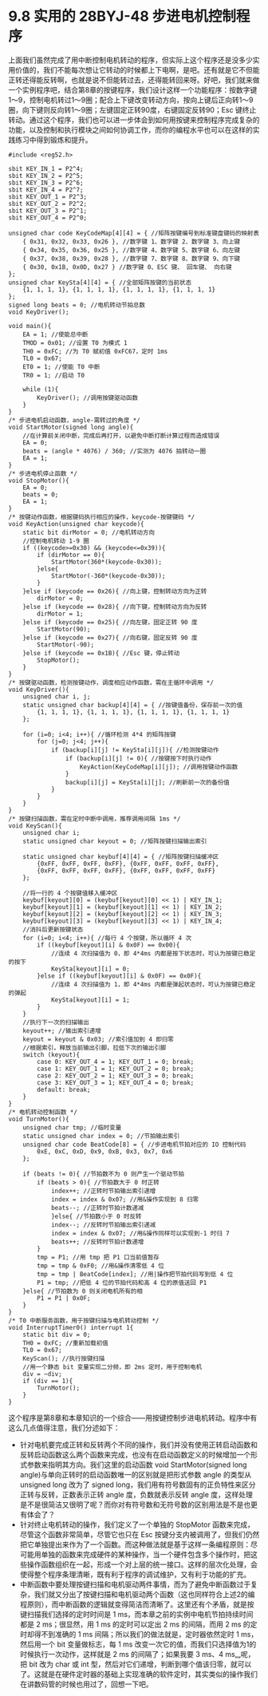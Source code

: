 # 9.8 实用的 28BYJ-48 步进电机控制程序

上面我们虽然完成了用中断控制电机转动的程序，但实际上这个程序还是没多少实用价值的，我们不能每次想让它转动的时候都上下电啊，是吧。还有就是它不但能正转还得能反转啊，也就是说不但能转过去，还得能转回来呀。好吧，我们就来做一个实例程序吧，结合第8章的按键程序，我们设计这样一个功能程序：按数字键1～9，控制电机转过1～9圈；配合上下键改变转动方向，按向上键后正向转1～9圈，向下键则反向转1～9圈；左键固定正转90度，右键固定反转90；Esc 键终止转动。通过这个程序，我们也可以进一步体会到如何用按键来控制程序完成复杂的功能，以及控制和执行模块之间如何协调工作，而你的编程水平也可以在这样的实践练习中得到锻炼和提升。 

```
#include <reg52.h>

sbit KEY_IN_1 = P2^4;
sbit KEY_IN_2 = P2^5;
sbit KEY_IN_3 = P2^6;
sbit KEY_IN_4 = P2^7;
sbit KEY_OUT_1 = P2^3;
sbit KEY_OUT_2 = P2^2;
sbit KEY_OUT_3 = P2^1;
sbit KEY_OUT_4 = P2^0;

unsigned char code KeyCodeMap[4][4] = { //矩阵按键编号到标准键盘键码的映射表
    { 0x31, 0x32, 0x33, 0x26 }, //数字键 1、数字键 2、数字键 3、向上键
    { 0x34, 0x35, 0x36, 0x25 }, //数字键 4、数字键 5、数字键 6、向左键
    { 0x37, 0x38, 0x39, 0x28 }, //数字键 7、数字键 8、数字键 9、向下键
    { 0x30, 0x1B, 0x0D, 0x27 } //数字键 0、ESC 键、 回车键、 向右键
};
unsigned char KeySta[4][4] = { //全部矩阵按键的当前状态
    {1, 1, 1, 1}, {1, 1, 1, 1}, {1, 1, 1, 1}, {1, 1, 1, 1}
};
signed long beats = 0; //电机转动节拍总数
void KeyDriver();

void main(){
    EA = 1; //使能总中断
    TMOD = 0x01; //设置 T0 为模式 1
    TH0 = 0xFC; //为 T0 赋初值 0xFC67，定时 1ms
    TL0 = 0x67;
    ET0 = 1; //使能 T0 中断
    TR0 = 1; //启动 T0
   
    while (1){
        KeyDriver(); //调用按键驱动函数
    }
}
/* 步进电机启动函数，angle-需转过的角度 */
void StartMotor(signed long angle){
    //在计算前关闭中断，完成后再打开，以避免中断打断计算过程而造成错误
    EA = 0;
    beats = (angle * 4076) / 360; //实测为 4076 拍转动一圈
    EA = 1;
}
/* 步进电机停止函数 */
void StopMotor(){
    EA = 0;
    beats = 0;
    EA = 1;
}
/* 按键动作函数，根据键码执行相应的操作，keycode-按键键码 */
void KeyAction(unsigned char keycode){
    static bit dirMotor = 0; //电机转动方向
    //控制电机转动 1-9 圈
    if ((keycode>=0x30) && (keycode<=0x39)){
        if (dirMotor == 0){
            StartMotor(360*(keycode-0x30));
        }else{
            StartMotor(-360*(keycode-0x30));
        }
    }else if (keycode == 0x26){ //向上键，控制转动方向为正转
        dirMotor = 0;
    }else if (keycode == 0x28){ //向下键，控制转动方向为反转
        dirMotor = 1;
    }else if (keycode == 0x25){ //向左键，固定正转 90 度
        StartMotor(90);
    }else if (keycode == 0x27){ //向右键，固定反转 90 度
        StartMotor(-90);
    }else if (keycode == 0x1B){ //Esc 键，停止转动
        StopMotor();
    }
}
/* 按键驱动函数，检测按键动作，调度相应动作函数，需在主循环中调用 */
void KeyDriver(){
    unsigned char i, j;
    static unsigned char backup[4][4] = { //按键值备份，保存前一次的值
        {1, 1, 1, 1}, {1, 1, 1, 1}, {1, 1, 1, 1}, {1, 1, 1, 1}
    };
   
    for (i=0; i<4; i++){ //循环检测 4*4 的矩阵按键
        for (j=0; j<4; j++){
            if (backup[i][j] != KeySta[i][j]){ //检测按键动作
                if (backup[i][j] != 0){ //按键按下时执行动作
                    KeyAction(KeyCodeMap[i][j]); //调用按键动作函数
                }
                backup[i][j] = KeySta[i][j]; //刷新前一次的备份值
            }
        }
    }
}
/* 按键扫描函数，需在定时中断中调用，推荐调用间隔 1ms */
void KeyScan(){
    unsigned char i;
    static unsigned char keyout = 0; //矩阵按键扫描输出索引
   
    static unsigned char keybuf[4][4] = { //矩阵按键扫描缓冲区
        {0xFF, 0xFF, 0xFF, 0xFF}, {0xFF, 0xFF, 0xFF, 0xFF},
        {0xFF, 0xFF, 0xFF, 0xFF}, {0xFF, 0xFF, 0xFF, 0xFF}
    };
   
    //将一行的 4 个按键值移入缓冲区
    keybuf[keyout][0] = (keybuf[keyout][0] << 1) | KEY_IN_1;
    keybuf[keyout][1] = (keybuf[keyout][1] << 1) | KEY_IN_2;
    keybuf[keyout][2] = (keybuf[keyout][2] << 1) | KEY_IN_3;
    keybuf[keyout][3] = (keybuf[keyout][3] << 1) | KEY_IN_4;
    //消抖后更新按键状态
    for (i=0; i<4; i++){ //每行 4 个按键，所以循环 4 次
        if ((keybuf[keyout][i] & 0x0F) == 0x00){
            //连续 4 次扫描值为 0，即 4*4ms 内都是按下状态时，可认为按键已稳定的按下
            KeySta[keyout][i] = 0;
        }else if ((keybuf[keyout][i] & 0x0F) == 0x0F){
            //连续 4 次扫描值为 1，即 4*4ms 内都是弹起状态时，可认为按键已稳定的弹起
            KeySta[keyout][i] = 1;
        }
    }
    //执行下一次的扫描输出
    keyout++; //输出索引递增
    keyout = keyout & 0x03; //索引值加到 4 即归零
    //根据索引，释放当前输出引脚，拉低下次的输出引脚
    switch (keyout){
        case 0: KEY_OUT_4 = 1; KEY_OUT_1 = 0; break;
        case 1: KEY_OUT_1 = 1; KEY_OUT_2 = 0; break;
        case 2: KEY_OUT_2 = 1; KEY_OUT_3 = 0; break;
        case 3: KEY_OUT_3 = 1; KEY_OUT_4 = 0; break;
        default: break;
    }
}
/* 电机转动控制函数 */
void TurnMotor(){
    unsigned char tmp; //临时变量
    static unsigned char index = 0; //节拍输出索引
    unsigned char code BeatCode[8] = { //步进电机节拍对应的 IO 控制代码
        0xE, 0xC, 0xD, 0x9, 0xB, 0x3, 0x7, 0x6
    };
   
    if (beats != 0){ //节拍数不为 0 则产生一个驱动节拍
        if (beats > 0){ //节拍数大于 0 时正转
            index++; //正转时节拍输出索引递增
            index = index & 0x07; //用&操作实现到 8 归零
            beats--; //正转时节拍计数递减
            }else{ //节拍数小于 0 时反转
            index--; //反转时节拍输出索引递减
            index = index & 0x07; //用&操作同样可以实现到-1 时归 7
            beats++; //反转时节拍计数递增
        }
        tmp = P1; //用 tmp 把 P1 口当前值暂存
        tmp = tmp & 0xF0; //用&操作清零低 4 位
        tmp = tmp | BeatCode[index]; //用|操作把节拍代码写到低 4 位
        P1 = tmp; //把低 4 位的节拍代码和高 4 位的原值送回 P1
    }else{ //节拍数为 0 则关闭电机所有的相
        P1 = P1 | 0x0F;
    }
}
/* T0 中断服务函数，用于按键扫描与电机转动控制 */
void InterruptTimer0() interrupt 1{
    static bit div = 0;
    TH0 = 0xFC; //重新加载初值
    TL0 = 0x67;
    KeyScan(); //执行按键扫描
    //用一个静态 bit 变量实现二分频，即 2ms 定时，用于控制电机
    div = ~div;
    if (div == 1){
        TurnMotor();
    }
}
```

这个程序是第8章和本章知识的一个综合——用按键控制步进电机转动。程序中有这么几点值得注意，我们分述如下： 
- 针对电机要完成正转和反转两个不同的操作，我们并没有使用正转启动函数和反转启动函数这么两个函数来完成，也没有在启动函数定义的时候增加一个形式参数来指明其方向。我们这里的启动函数 void StartMotor(signed long angle)与单向正转时的启动函数唯一的区别就是把形式参数 angle 的类型从 unsigned long 改为了 signed long，我们用有符号数固有的正负特性来区分正转与反转，正数表示正转 angle 度，负数就表示反转 angle 度，这样处理是不是很简洁又很明了呢？而你对有符号数和无符号数的区别用法是不是也更有体会了？
- 针对终止电机转动的操作，我们定义了一个单独的 StopMotor 函数来完成，尽管这个函数非常简单，尽管它也只在 Esc 按键分支内被调用了，但我们仍然把它单独提出来作为了一个函数。而这种做法就是基于这样一条编程原则：尽可能用单独的函数来完成硬件的某种操作，当一个硬件包含多个操作时，把这些操作函数组织在一起，形成一个对上层的统一接口。这样的层次化处理，会使得整个程序条理清晰，既有利于程序的调试维护，又有利于功能的扩充。
- 中断函数中要处理按键扫描和电机驱动两件事情，而为了避免中断函数过于复杂，我们就又分出了按键扫描和电机驱动两个函数（这也同样符合上述2的编程原则），而中断函数的逻辑就变得简洁而清晰了。这里还有个矛盾，就是按键扫描我们选择的定时时间是 1 ms，而本章之前的实例中电机节拍持续时间都是 2 ms；很显然，用 1 ms 的定时可以定出 2 ms 的间隔，而用 2 ms 的定时却得不到准确的 1 ms 间隔；所以我们的做法就是，定时器依然定时 1 ms，然后用一个 bit 变量做标志，每 1 ms 改变一次它的值，而我们只选择值为1的时候执行一次动作，这样就是 2 ms 的间隔了；如果我要 3 ms、4 ms„„呢，把 bit 改为 char 或 int 型，然后对它们递增，判断到哪个值该归零，就可以了。这就是在硬件定时器的基础上实现准确的软件定时，其实类似的操作我们在讲数码管的时候也用过了，回想一下吧。